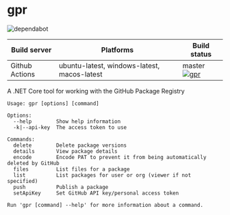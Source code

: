# gpr

![dependabot](https://api.dependabot.com/badges/status?host=github&repo=jcansdale/gpr)

| Build server | Platforms | Build status |
|--------------|----------|--------------|
| Github Actions | ubuntu-latest, windows-latest, macos-latest | master <a href="https://github.com/jcansdale/gpr/actions?query=workflow%3Agpr+branch%3Amaster">![gpr](https://github.com/jcansdale/gpr/workflows/gpr/badge.svg?branch=master)</a> |

A .NET Core tool for working with the GitHub Package Registry

```
Usage: gpr [options] [command]

Options:
  --help        Show help information
  -k|--api-key  The access token to use

Commands:
  delete        Delete package versions
  details       View package details
  encode        Encode PAT to prevent it from being automatically deleted by GitHub
  files         List files for a package
  list          List packages for user or org (viewer if not specified)
  push          Publish a package
  setApiKey     Set GitHub API key/personal access token

Run 'gpr [command] --help' for more information about a command.
```
